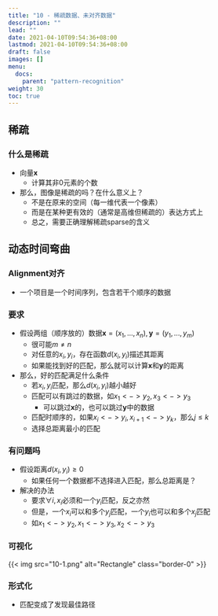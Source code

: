 ```yaml
---
title: "10 - 稀疏数据、未对齐数据"
description: ""
lead: ""
date: 2021-04-10T09:54:36+08:00
lastmod: 2021-04-10T09:54:36+08:00
draft: false
images: []
menu: 
  docs:
    parent: "pattern-recognition"
weight: 30
toc: true
---
```


## 稀疏
### 什么是稀疏
+ 向量$\boldsymbol{x}$
  + 计算其非0元素的个数
+ 那么，图像是稀疏的吗？在什么意义上？
  + 不是在原来的空间（每一维代表一个像素）
  + 而是在某种更有效的（通常是高维但稀疏的）表达方式上
  + 总之，需要正确理解稀疏sparse的含义

## 动态时间弯曲
### Alignment对齐
+ 一个项目是一个时间序列，包含若干个顺序的数据

### 要求
+ 假设两组（顺序放的）数据$\boldsymbol{x}=(x_1,...,x_n),\boldsymbol{y}=(y_1,...,y_m)$
  + 很可能$m\neq n$
  + 对任意的$x_i,y_i$，存在函数$d(x_i,y_i)$描述其距离
  + 如果能找到好的匹配，那么就可以计算$\boldsymbol{x}$和$\boldsymbol{y}$的距离
+ 那么，好的匹配满足什么条件
  + 若$x_i,y_i$匹配，那么$d(x_i,y_i)$越小越好
  + 匹配可以有跳过的数据，如$x_1<->y_2,x_3<->y_3$
    + 可以跳过$\boldsymbol{x}$的，也可以跳过$\boldsymbol{y}$中的数据
  + 匹配时顺序的，如果$x_i<->y_i,x_{i+1}<->y_k$，那么$j\leq k$
  + 选择总距离最小的匹配

### 有问题吗
+ 假设距离$d(x_i,y_i)\geq 0$
  + 如果任何一个数据都不选择进入匹配，那么总距离是？
+ 解决的办法
  + 要求$\forall i,x_i$必须和一个$y_i$匹配，反之亦然
  + 但是，一个$x_i$可以和多个$y_j$匹配，一个$y_i$也可以和多个$x_j$匹配
  + 如$x_1<->y_2,x_1<->y_3,x_2<->y_3$

### 可视化
{{< img src="10-1.png" alt="Rectangle" class="border-0" >}}

### 形式化
+ 匹配变成了发现最佳路径